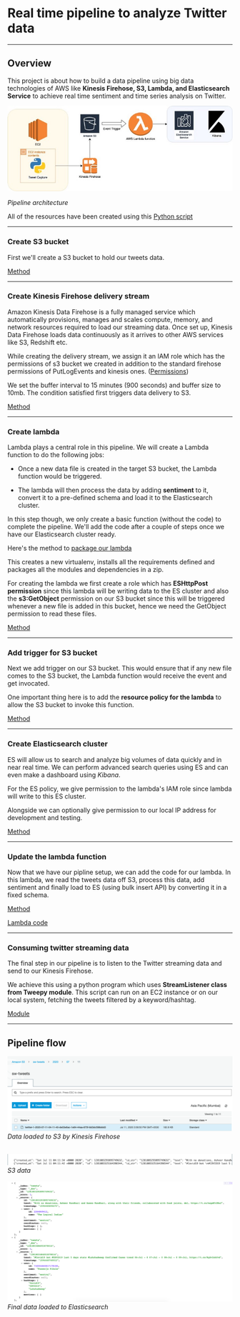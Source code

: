 # Real time pipeline to analyze Twitter data

----
## Overview
This project is about how to build a data pipeline using big data technologies of AWS like **Kinesis Firehose, S3, Lambda, and Elasticsearch Service** to achieve real time sentiment and time series analysis on Twitter.

![Pipeline architecture](docs/architecture.jpeg)

*Pipeline architecture*

All of the resources have been created using this [Python script](https://github.com/shashankwadhwa9/twitter-realtime-sentiment-analysis/blob/master/src/create_aws_resources.py)

----
### Create S3 bucket
First we'll create a S3 bucket to hold our tweets data.

[Method](https://github.com/shashankwadhwa9/twitter-realtime-sentiment-analysis/blob/master/src/create_aws_resources.py#L10)

----
### Create Kinesis Firehose delivery stream
Amazon Kinesis Data Firehose is a fully managed service which automatically provisions, manages and scales compute, memory, and network resources required to load our streaming data. Once set up, Kinesis Data Firehose loads data continuously as it arrives to other AWS services like S3, Redshift etc.

While creating the delivery stream, we assign it an IAM role which has the permissions of s3 bucket we created in addition to the standard firehose permissions of PutLogEvents and kinesis ones.
([Permissions](https://github.com/shashankwadhwa9/twitter-realtime-sentiment-analysis/blob/master/src/create_aws_resources.py#L58))

We set the buffer interval to 15 minutes (900 seconds) and buffer size to 10mb. The condition satisfied first triggers data delivery to S3.

[Method](https://github.com/shashankwadhwa9/twitter-realtime-sentiment-analysis/blob/master/src/create_aws_resources.py#L32)

----
### Create lambda
Lambda plays a central role in this pipeline. We will create a Lambda function to do the following jobs:

* Once a new data file is created in the target S3 bucket, the Lambda function would be triggered.

* The lambda will then process the data by adding **sentiment** to it, convert it to a pre-defined schema and load it to the Elasticsearch cluster.

In this step though, we only create a basic function (without the code) to complete the pipeline. We'll add the code after a couple of steps once we have our Elasticsearch cluster ready.

Here's the method to [package our lambda](https://github.com/shashankwadhwa9/twitter-realtime-sentiment-analysis/blob/master/src/create_aws_resources.py#L151)

This creates a new virtualenv, installs all the requirements defined and packages all the modules and dependencies in a zip.

For creating the lambda we first create a role which has **ESHttpPost permission** since this lambda will be writing data to the ES cluster and also the **s3:GetObject** permission on our S3 bucket since this will be triggered whenever a new file is added in this bucket, hence we need the GetObject permission to read these files.

[Method](https://github.com/shashankwadhwa9/twitter-realtime-sentiment-analysis/blob/master/src/create_aws_resources.py#L176)

----
### Add trigger for S3 bucket
Next we add trigger on our S3 bucket. This would ensure that if any new file comes to the S3 bucket, the Lambda function would receive the event and get invocated.

One important thing here is to add the **resource policy for the lambda** to allow the S3 bucket to invoke this function.

[Method](https://github.com/shashankwadhwa9/twitter-realtime-sentiment-analysis/blob/master/src/create_aws_resources.py#L279)

----
### Create Elasticsearch cluster
ES will allow us to search and analyze big volumes of data quickly and in near real time. We can perform advanced search queries using ES and can even make a dashboard using *Kibana*.

For the ES policy, we give permission to the lambda's IAM role since lambda will write to this ES cluster.

Alongside we can optionally give permission to our local IP address for development and testing.

[Method](https://github.com/shashankwadhwa9/twitter-realtime-sentiment-analysis/blob/master/src/create_aws_resources.py#L316)

----
### Update the lambda function
Now that we have our pipline setup, we can add the code for our lambda. In this lambda, we read the tweets data off S3, process this data, add sentiment and finally load to ES (using bulk insert API) by converting it in a fixed schema.

[Method](https://github.com/shashankwadhwa9/twitter-realtime-sentiment-analysis/blob/master/src/create_aws_resources.py#L364)

[Lambda code](https://github.com/shashankwadhwa9/twitter-realtime-sentiment-analysis/tree/master/src/lambda)

----
### Consuming twitter streaming data
The final step in our pipeline is to listen to the Twitter streaming data and send to our Kinesis Firehose.

We achieve this using a python program which uses **StreamListener class from Tweepy module**. This script can run on an EC2 instance or on our local system, fetching the tweets filtered by a keyword/hashtag.

[Module](https://github.com/shashankwadhwa9/twitter-realtime-sentiment-analysis/blob/master/src/tweets_listener.py)

----
## Pipeline flow
![Data loaded to S3 by Kinesis Firehose](docs/1.png)
*Data loaded to S3 by Kinesis Firehose*
<br />
<br />

![S3 data](docs/2.png)
*S3 data*
<br />
<br />
![Final data loaded to Elasticsearch](docs/3.png)
*Final data loaded to Elasticsearch*
<br />
